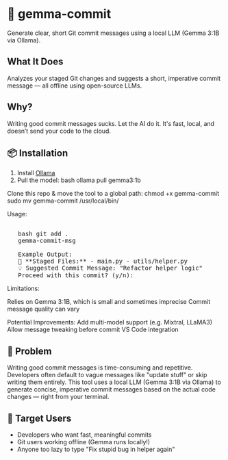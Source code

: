 # 💬 gemma-commit

Generate clear, short Git commit messages using a local LLM (Gemma 3:1B via Ollama).

## What It Does

Analyzes your staged Git changes and suggests a short, imperative commit message — all offline using open-source LLMs.

## Why?

Writing good commit messages sucks. Let the AI do it. It's fast, local, and doesn’t send your code to the cloud.

## 📦 Installation

1. Install [Ollama](https://ollama.com/)
2. Pull the model:
   bash ollama pull gemma3:1b
   
Clone this repo & move the tool to a global path:
chmod +x gemma-commit
sudo mv gemma-commit /usr/local/bin/

Usage:

<pre lang="markdown"> 
   bash git add . 
   gemma-commit-msg 
   
   Example Output: 
   📂 **Staged Files:** - main.py - utils/helper.py 
   💡 Suggested Commit Message: "Refactor helper logic" 
   Proceed with this commit? (y/n):  </pre>

Limitations:

Relies on Gemma 3:1B, which is small and sometimes imprecise
Commit message quality can vary

Potential Improvements:
Add multi-model support (e.g. Mixtral, LLaMA3)
Allow message tweaking before commit
VS Code integration


## 🔧 Problem

Writing good commit messages is time-consuming and repetitive. Developers often default to vague messages like "update stuff" or skip writing them entirely. This tool uses a local LLM (Gemma 3:1B via Ollama) to generate concise, imperative commit messages based on the actual code changes — right from your terminal.

## 🎯 Target Users

- Developers who want fast, meaningful commits
- Git users working offline (Gemma runs locally!)
- Anyone too lazy to type "Fix stupid bug in helper again"
